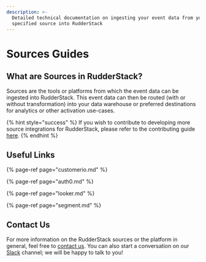 ```yaml
---
description: >-
  Detailed technical documentation on ingesting your event data from your
  specified source into RudderStack
---
```


# Sources Guides

## What are Sources in RudderStack?

Sources are the tools or platforms from which the event data can be ingested into RudderStack. This event data can then be routed \(with or without transformation\) into your data warehouse or preferred destinations for analytics or other activation use-cases.

{% hint style="success" %}
If you wish to contribute to developing more source integrations for RudderStack, please refer to the contributing guide [here](https://github.com/rudderlabs/rudder-server/blob/master/CONTRIBUTING.md).
{% endhint %}

## Useful Links

{% page-ref page="customerio.md" %}

{% page-ref page="auth0.md" %}

{% page-ref page="looker.md" %}

{% page-ref page="segment.md" %}

## Contact Us

For more information on the RudderStack sources or the platform in general, feel free to [contact us](mailto:%20contact@rudderstack.com). You can also start a conversation on our [Slack](https://resources.rudderstack.com/join-rudderstack-slack) channel; we will be happy to talk to you!

